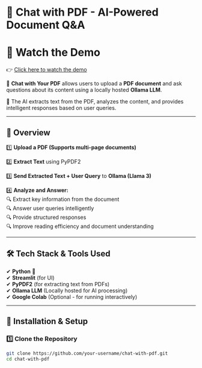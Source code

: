 # 🚀 Chat with PDF - AI-Powered Document Q&A  

# 🎥 Watch the Demo  
👉 [Click here to watch the demo](assets/recorded.mp4)


🔹 **Chat with Your PDF** allows users to upload a **PDF document** and ask questions about its content using a locally hosted **Ollama LLM**.  

🔹 The AI extracts text from the PDF, analyzes the content, and provides intelligent responses based on user queries.  

---

## 📌 Overview  

1️⃣ **Upload a PDF (Supports multi-page documents)**  

2️⃣ **Extract Text** using PyPDF2  

3️⃣ **Send Extracted Text + User Query** to **Ollama (Llama 3)**  

4️⃣ **Analyze and Answer:**  
   🔍 Extract key information from the document  
   🔍 Answer user queries intelligently  
   🔍 Provide structured responses  
   🔍 Improve reading efficiency and document understanding  

---

## 🛠 Tech Stack & Tools Used  

✔ **Python** 🐍  
✔ **Streamlit** (for UI)  
✔ **PyPDF2** (for extracting text from PDFs)  
✔ **Ollama LLM** (Locally hosted for AI processing)  
✔ **Google Colab** (Optional - for running interactively)  

---

## 🚀 Installation & Setup  

### **1️⃣ Clone the Repository**  
```bash
git clone https://github.com/your-username/chat-with-pdf.git
cd chat-with-pdf
